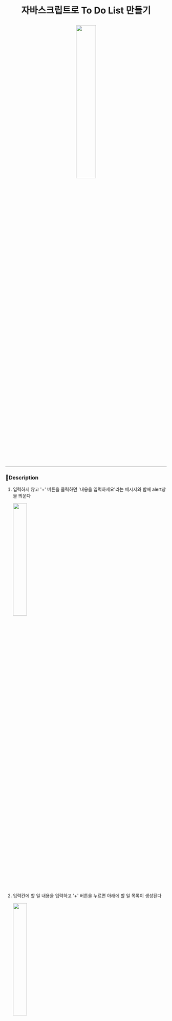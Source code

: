 # <p align="center">자바스크립트로 To Do List 만들기</p>
<p align="center"><img width="35%" src="https://github.com/hansol92010/todo_JS/assets/130436788/fae68a9c-f3f1-4024-adb2-899764697333" /></p>

******
### :pushpin:Description
1. 입력하지 않고 '+' 버튼을 클릭하면 '내용을 입력하세요'라는 메시지와 함께 alert창을 띄운다
&nbsp;<p><img width="30%" src="https://github.com/hansol92010/todo_JS/assets/130436788/71091563-76d1-457e-a3ac-a75725b20051" /></p>

<br />

2. 입력칸에 할 일 내용을 입력하고 '+' 버튼을 누르면 아래에 할 일 목록이 생성된다
&nbsp;<p><img width="30%" src="https://github.com/hansol92010/todo_JS/assets/130436788/29040581-60cb-48a1-9260-3c420bd1a0cd" /></p>

<br />

3. 각 항목에 생성된 '완료' 버튼을 누르면 취소선이 그어진다
&nbsp;<p><img width="30%" src="https://github.com/hansol92010/todo_JS/assets/130436788/ed1797b4-53bd-4fba-9245-c027fbd1de1b" /></p>

<br />

4. '모두 삭제' 버튼을 누르면 생성된 모든 목록들이 삭제된다
&nbsp;<p><img width="30%" src="https://github.com/hansol92010/todo_JS/assets/130436788/efd2f907-4447-4dd2-b2f5-ec4302e7ff10" /></p>

<br />

******
<img src="https://img.shields.io/badge/javascript-F7DF1E?style=for-the-badge&logo=javascript&logoColor=white">

